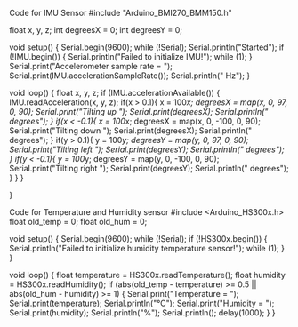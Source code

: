 Code for IMU Sensor
#include "Arduino_BMI270_BMM150.h"

float x, y, z;
int degreesX = 0;
int degreesY = 0;

void setup() {
  Serial.begin(9600);
  while (!Serial);
  Serial.println("Started");
  if (!IMU.begin()) {
    Serial.println("Failed to initialize IMU!");
    while (1);
  }
  Serial.print("Accelerometer sample rate = ");
Serial.print(IMU.accelerationSampleRate());
  Serial.println(" Hz");
}

void loop() {
  float x, y, z;
  if (IMU.accelerationAvailable()) {
    IMU.readAcceleration(x, y, z);
if(x > 0.1){
    x = 100*x;
    degreesX = map(x, 0, 97, 0, 90);
    Serial.print("Tilting up ");
    Serial.print(degreesX);
    Serial.println("  degrees");
    }
  if(x < -0.1){
    x = 100*x;
    degreesX = map(x, 0, -100, 0, 90);
    Serial.print("Tilting down ");
    Serial.print(degreesX);
    Serial.println("  degrees");
    }
  if(y > 0.1){
    y = 100*y;
    degreesY = map(y, 0, 97, 0, 90);
    Serial.print("Tilting left ");
    Serial.print(degreesY);
    Serial.println("  degrees");
    }
  if(y < -0.1){
    y = 100*y;
    degreesY = map(y, 0, -100, 0, 90);
    Serial.print("Tilting right ");
    Serial.print(degreesY);
    Serial.println("  degrees");
    }
  }
}

}

Code for Temperature and Humidity sensor 
#include <Arduino_HS300x.h>
float old_temp = 0;
float old_hum = 0;

void setup() {
  Serial.begin(9600);
  while (!Serial);
  if (!HS300x.begin()) {
    Serial.println("Failed to initialize humidity temperature sensor!");
    while (1);
  }
}

void loop() {
  float temperature = HS300x.readTemperature();
  float humidity = HS300x.readHumidity();
  if (abs(old_temp - temperature) >= 0.5 || abs(old_hum - humidity) >= 1) {
    Serial.print("Temperature = ");
    Serial.print(temperature);
    Serial.println("°C");
    Serial.print("Humidity = ");
    Serial.print(humidity);
    Serial.println("%");
    Serial.println();
    delay(1000);
  }
}


